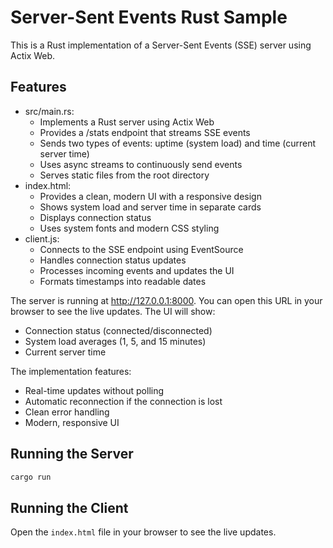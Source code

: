 # Server-Sent Events Rust Sample

This is a Rust implementation of a Server-Sent Events (SSE) server using Actix Web.

## Features

- src/main.rs:
  - Implements a Rust server using Actix Web
  - Provides a /stats endpoint that streams SSE events
  - Sends two types of events: uptime (system load) and time (current server time)
  - Uses async streams to continuously send events
  - Serves static files from the root directory
- index.html:
  - Provides a clean, modern UI with a responsive design
  - Shows system load and server time in separate cards
  - Displays connection status
  - Uses system fonts and modern CSS styling
- client.js:
  - Connects to the SSE endpoint using EventSource
  - Handles connection status updates
  - Processes incoming events and updates the UI
  - Formats timestamps into readable dates

The server is running at http://127.0.0.1:8000. You can open this URL in your browser to see the live updates. The UI will show:

- Connection status (connected/disconnected)
- System load averages (1, 5, and 15 minutes)
- Current server time

The implementation features:

- Real-time updates without polling
- Automatic reconnection if the connection is lost
- Clean error handling
- Modern, responsive UI

## Running the Server

```bash
cargo run
```

## Running the Client

Open the `index.html` file in your browser to see the live updates.

